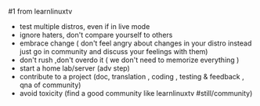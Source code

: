 #1
from learnlinuxtv
- test multiple distros, even if in live mode
- ignore haters, don't compare yourself to others
- embrace change ( don't feel angry about changes in your distro instead just go in community and discuss your feelings with them)
- don't rush ,don't overdo it ( we don't need to memorize everything )
- start a home lab/server (adv step)
- contribute to a project (doc, translation , coding , testing & feedback  , qna of community)
- avoid toxicity (find a good community like learnlinuxtv #still/community)